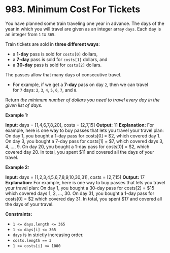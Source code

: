 # 983. Minimum Cost For Tickets 

You have planned some train traveling one year in advance. The days of the year in which you will travel are given as an integer array `days`. Each day is an integer from `1` to `365`.

Train tickets are sold in **three different ways**:

- a **1-day** pass is sold for `costs[0]` dollars,
- a **7-day** pass is sold for `costs[1]` dollars, and
- a **30-day** pass is sold for `costs[2]` dollars.

The passes allow that many days of consecutive travel.

- For example, if we get a **7-day** pass on day `2`, then we can travel for `7` days: `2`, `3`, `4`, `5`, `6`, `7`, and `8`.

Return _the minimum number of dollars you need to travel every day in the given list of days_.

**Example 1:**

**Input:** days = [1,4,6,7,8,20], costs = [2,7,15]
**Output:** 11
**Explanation:** For example, here is one way to buy passes that lets you travel your travel plan:
On day 1, you bought a 1-day pass for costs[0] = $2, which covered day 1.
On day 3, you bought a 7-day pass for costs[1] = $7, which covered days 3, 4, ..., 9.
On day 20, you bought a 1-day pass for costs[0] = $2, which covered day 20.
In total, you spent $11 and covered all the days of your travel.

**Example 2:**

**Input:** days = [1,2,3,4,5,6,7,8,9,10,30,31], costs = [2,7,15]
**Output:** 17
**Explanation:** For example, here is one way to buy passes that lets you travel your travel plan:
On day 1, you bought a 30-day pass for costs[2] = $15 which covered days 1, 2, ..., 30.
On day 31, you bought a 1-day pass for costs[0] = $2 which covered day 31.
In total, you spent $17 and covered all the days of your travel.

**Constraints:**

- `1 <= days.length <= 365`
- `1 <= days[i] <= 365`
- `days` is in strictly increasing order.
- `costs.length == 3`
- `1 <= costs[i] <= 1000`